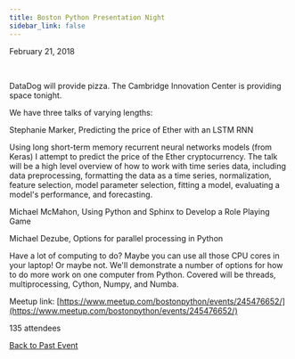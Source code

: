 ```yaml
---
title: Boston Python Presentation Night
sidebar_link: false
---
```


February 21, 2018


   

DataDog will provide pizza. The Cambridge Innovation Center is providing space tonight.

We have three talks of varying lengths:

Stephanie Marker, Predicting the price of Ether with an LSTM RNN

Using long short-term memory recurrent neural networks models (from Keras) I attempt to predict the price of the Ether cryptocurrency. The talk will be a high level overview of how to work with time series data, including data preprocessing, formatting the data as a time series, normalization, feature selection, model parameter selection, fitting a model, evaluating a model's performance, and forecasting.

Michael McMahon, Using Python and Sphinx to Develop a Role Playing Game

Michael Dezube, Options for parallel processing in Python

Have a lot of computing to do? Maybe you can use all those CPU cores in your laptop! Or maybe not. We'll demonstrate a number of options for how to do more work on one computer from Python. Covered will be threads, multiprocessing, Cython, Numpy, and Numba.


Meetup link: [https://www.meetup.com/bostonpython/events/245476652/](https://www.meetup.com/bostonpython/events/245476652/)

135 attendees

[Back to Past Event](past-events.md)